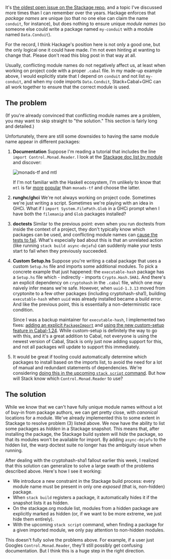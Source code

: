 It's
[the oldest open issue on the Stackage repo](https://github.com/fpco/stackage/issues/416),
and a topic I've discussed more times than I can remember over the
years. Hackage enforces that _package names_ are unique (so that no
one else can claim the name `conduit`, for instance), but does nothing
to ensure unique _module names_ (so someone else could write a package
named `my-conduit` with a module named `Data.Conduit`).

For the record, I think Hackage's position here is not only a good
one, but the only logical one it could have made. I'm not even hinting
at wanting to change that. Please don't read this blog post in that
way at all.

Usually, conflicting module names do not negatively affect us, at
least when working on project code with a proper `.cabal` file. In my
made-up example above, I would explicitly state that I depend on
`conduit` and not list `my-conduit`, and when my code imports
`Data.Conduit`, Stack+Cabal+GHC can all work together to ensure that
the correct module is used.

## The problem

(If you're already convinced that conflicting module names are a
problem, you may want to skip straight to "the solution." This section
is fairly long and detailed.)

Unfortunately, there are still some downsides to having the same
module name appear in different packages:

1.  __Documentation__ Suppose I'm reading a tutorial that includes the
    line `import Control.Monad.Reader`. I look at the
    [Stackage doc list by module](https://www.stackage.org/lts/docs)
    and discover:

    ![monads-tf and mtl](http://i.imgur.com/FkeC6ak.png)

    If I'm not familiar with the Haskell ecosystem, I'm unlikely to
    know that `mtl` is far
    [more](https://www.stackage.org/package/mtl#reverse-dependencies)
    [popular](https://www.stackage.org/package/monads-tf#reverse-dependencies)
    than `monads-tf` and choose the latter.

2.  __runghc/ghci__ We're not always working on project
    code. Sometimes we're just writing a script. Sometimes we're
    playing with an idea in GHCi. What if I `import
    System.FilePath.Glob` in a GHCi prompt when I have both the
    `filemanip` and `Glob` packages installed?

3.  __doctests__ Similar to the previous point: even when you run
    doctests from inside the context of a project, they don't
    typically know which packages can be used, and conflicting module
    names can
    [cause the tests to fail](https://github.com/yesodweb/wai/issues/579). What's
    especially bad about this is that an unrelated action (like
    running `stack build async-dejafu`) can suddenly make your tests
    start to fail when they previously succeeded.

4.  __Custom Setup.hs__ Suppose you're writing a cabal package that
    uses a custom `Setup.hs` file and imports some additional
    modules. To pick a concrete example that just happened: the
    `executable-hash` package has a `Setup.hs` file which -
    indirectly - imports `Crypto.Hash.SHA1`. And there's an explicit
    dependency on `cryptohash` in the `.cabal` file, which one may
    naively infer means we're safe. However, when `uuid-1.3.13` moved
    from cryptonite to a few other packages (including
    cryptohash-sha1), building `executable-hash` when `uuid` was
    already installed became a build error. And like the previous
    point, this is essentially a non-deterministic race condition.

    Since I was a backup maintainer for `executable-hash`, I
    implemented two fixes:
    [adding an explicit `PackageImport`](https://github.com/fpco/executable-hash/commit/91ee923513b6464a49f02fdc0738202e7b4a907a)
    and
    [using the new custom-setup feature in Cabal-1.24](https://github.com/fpco/executable-hash/commit/e93af5ed6e1e46efc876ab008bd48574c761780c). While
    custom-setup is definitely the way to go with this, and it's a
    great addition to Cabal, not everyone is using the newest version
    of Cabal, Stack is only just now adding support for this, and not
    all packages will update to support this immediately.

5.  It would be great if tooling could automatically determine which
    packages to install based on the imports list, to avoid the need
    for a lot of manual and redundant statements of
    dependencies. We're considering
    [doing this in the upcoming `stack script` command](https://github.com/commercialhaskell/stack/issues/2805#issuecomment-263075097). But
    how will Stack know which `Control.Monad.Reader` to use?

## The solution

While we know that we can't have fully unique module names without a
lot of buy-in from package authors, we can get pretty close, with
_canonical_ locations for a module. We've already implemented this to
some extent in Stackage to resolve problem (3) listed above. We now
have the ability to list some packages as _hidden_ in a Stackage
snapshot. This means that, after installing the package, the Stackage
build system will _hide_ the package, so that its modules won't be
available for import. By adding `async-dejafu` to the hidden list, the
warp doctest suite no longer has the ambiguity issue when running.

After dealing with the cryptohash-sha1 fallout earlier this week, I
realized that this solution can generalize to solve a large swath of
the problems described above. Here's how I see it working:

* We introduce a new constraint in the Stackage build process: every
  module name must be present in only one _exposed_ (that is,
  non-hidden) package.
* When `stack build` registers a package, it automatically hides it if
  the snapshot lists it as hidden.
* On the stackage.org module list, modules from a hidden package are
  explicitly marked as hidden (or, if we want to be more extreme, we
  just hide them entirely).
* With the upcoming `stack script` command, when finding a package for
  a given imported module, we only pay attention to non-hidden
  modules.

This doesn't fully solve the problems above. For example, if a user
just Googles `Control.Monad.Reader`, they'll still possibly get
confusing documentation. But I think this is a huge step in the right
direction.
